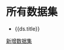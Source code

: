 # 所有数据集

<ul>
    <li v-for="ds in allDatasets"><a :href="ds.pagePath">{{ds.title}}</a></li>
</ul>

[新增数据集](https://github.com/SMIL-Infra/user-manual/new/master/src/dataset)

<script>
import allDatasets from '@temp/allDatasets.json';
export default {
  setup() {
    return {
      allDatasets
    }
  }
}
</script>
